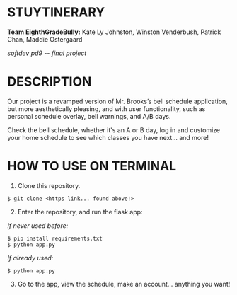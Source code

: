 # STUYTINERARY

**Team EighthGradeBully:** Kate Ly Johnston, Winston Venderbush, Patrick Chan, Maddie Ostergaard

*softdev pd9 -- final project*


# DESCRIPTION

Our project is a revamped version of Mr. Brooks’s bell schedule application, but more aesthetically pleasing, and with user functionality, such as personal schedule overlay, bell warnings, and A/B days.

Check the bell schedule, whether it's an A or B day, log in and customize your home schedule to see which classes you have next... and more!

# HOW TO USE ON TERMINAL

1. Clone this repository.

```
$ git clone <https link... found above!>
```

2. Enter the repository, and run the flask app:

*If never used before:*

```
$ pip install requirements.txt
$ python app.py
```

*If already used:*

```
$ python app.py
```

3. Go to the app, view the schedule, make an account... anything you want!
